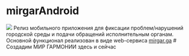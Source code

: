 # mirgarAndroid
<img src="https://mirgar.ga/images/mir_garmonii/logo_mg_180x59.png">
Релиз мобильного приложения для фиксации проблем/нарушений городской среды и подачи обращений  исполнительным органам. 
Основной функционал реализован в виде web-сервиса 
<a href="https://mirgar.ga" target="_blank">mirgar.ga</a>
# Создадим МИР ГАРМОНИИ здесь и сейчас

